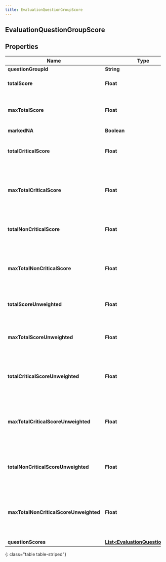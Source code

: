 ```yaml
---
title: EvaluationQuestionGroupScore
---
```

## EvaluationQuestionGroupScore


## Properties

| Name | Type | Description | Notes |
| ------------ | ------------- | ------------- | ------------- |
| **questionGroupId** | <!----><!---->**String**<!----> |  |  [optional] |
| **totalScore** | <!----><!---->**Float**<!----> | Score of all questions in the group |  [optional] |
| **maxTotalScore** | <!----><!---->**Float**<!----> | Maximum possible score of all questions in the group |  [optional] |
| **markedNA** | <!----><!---->**Boolean**<!----> |  |  [optional] |
| **totalCriticalScore** | <!----><!---->**Float**<!----> | Score of only the critical questions in the group |  [optional] |
| **maxTotalCriticalScore** | <!----><!---->**Float**<!----> | Maximum possible score of only the critical questions in the group |  [optional] |
| **totalNonCriticalScore** | <!----><!---->**Float**<!----> | Score of only the non critical questions in the group |  [optional] |
| **maxTotalNonCriticalScore** | <!----><!---->**Float**<!----> | Maximum possible score of only the non critical questions in the group |  [optional] |
| **totalScoreUnweighted** | <!----><!---->**Float**<!----> | Unweighted score of all questions in the group |  [optional] |
| **maxTotalScoreUnweighted** | <!----><!---->**Float**<!----> | Maximum possible unweighted score of all questions in the group |  [optional] |
| **totalCriticalScoreUnweighted** | <!----><!---->**Float**<!----> | Unweighted score of only the critical questions in the group |  [optional] |
| **maxTotalCriticalScoreUnweighted** | <!----><!---->**Float**<!----> | Maximum possible unweighted score of only the critical questions in the group |  [optional] |
| **totalNonCriticalScoreUnweighted** | <!----><!---->**Float**<!----> | Unweighted score of only the non critical questions in the group |  [optional] |
| **maxTotalNonCriticalScoreUnweighted** | <!----><!---->**Float**<!----> | Maximum possible unweighted score of only the non critical questions in the group |  [optional] |
| **questionScores** | <!----><!---->[**List&lt;EvaluationQuestionScore&gt;**](EvaluationQuestionScore.html)<!----> |  |  [optional] |
{: class="table table-striped"}




